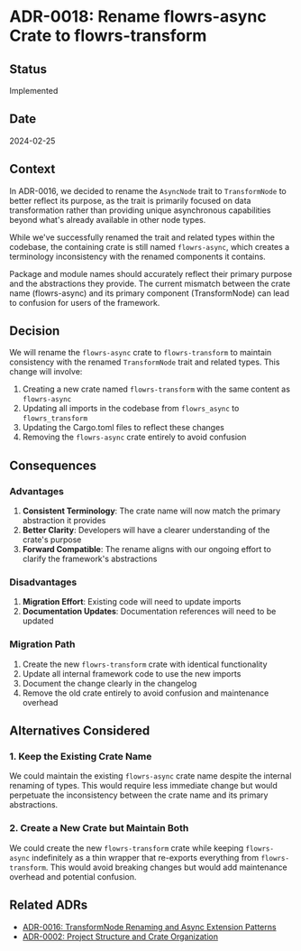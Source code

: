 # ADR-0018: Rename flowrs-async Crate to flowrs-transform

## Status

Implemented

## Date

2024-02-25

## Context

In ADR-0016, we decided to rename the `AsyncNode` trait to `TransformNode` to better reflect its purpose, as the trait is primarily focused on data transformation rather than providing unique asynchronous capabilities beyond what's already available in other node types.

While we've successfully renamed the trait and related types within the codebase, the containing crate is still named `flowrs-async`, which creates a terminology inconsistency with the renamed components it contains.

Package and module names should accurately reflect their primary purpose and the abstractions they provide. The current mismatch between the crate name (flowrs-async) and its primary component (TransformNode) can lead to confusion for users of the framework.

## Decision

We will rename the `flowrs-async` crate to `flowrs-transform` to maintain consistency with the renamed `TransformNode` trait and related types. This change will involve:

1. Creating a new crate named `flowrs-transform` with the same content as `flowrs-async`
2. Updating all imports in the codebase from `flowrs_async` to `flowrs_transform`
3. Updating the Cargo.toml files to reflect these changes
4. Removing the `flowrs-async` crate entirely to avoid confusion

## Consequences

### Advantages

1. **Consistent Terminology**: The crate name will now match the primary abstraction it provides
2. **Better Clarity**: Developers will have a clearer understanding of the crate's purpose
3. **Forward Compatible**: The rename aligns with our ongoing effort to clarify the framework's abstractions

### Disadvantages

1. **Migration Effort**: Existing code will need to update imports
2. **Documentation Updates**: Documentation references will need to be updated

### Migration Path

1. Create the new `flowrs-transform` crate with identical functionality
2. Update all internal framework code to use the new imports
3. Document the change clearly in the changelog
4. Remove the old crate entirely to avoid confusion and maintenance overhead

## Alternatives Considered

### 1. Keep the Existing Crate Name

We could maintain the existing `flowrs-async` crate name despite the internal renaming of types. This would require less immediate change but would perpetuate the inconsistency between the crate name and its primary abstractions.

### 2. Create a New Crate but Maintain Both

We could create the new `flowrs-transform` crate while keeping `flowrs-async` indefinitely as a thin wrapper that re-exports everything from `flowrs-transform`. This would avoid breaking changes but would add maintenance overhead and potential confusion.

## Related ADRs

- [ADR-0016: TransformNode Renaming and Async Extension Patterns](0016-transform-node-and-async-extensions.md)
- [ADR-0002: Project Structure and Crate Organization](0002-project-structure-and-crate-organization.md)
